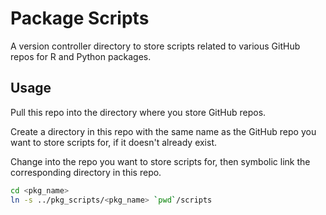 # Package Scripts

A version controller directory to store scripts related to various GitHub repos for R and Python packages.

## Usage

Pull this repo into the directory where you store GitHub repos.

Create a directory in this repo with the same name as the GitHub repo you want to store scripts for, if it doesn't already exist.

Change into the repo you want to store scripts for, then symbolic link the corresponding directory in this repo.
```sh
cd <pkg_name>
ln -s ../pkg_scripts/<pkg_name> `pwd`/scripts
```
